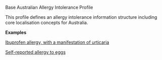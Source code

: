 Base Australian Allergy Intolerance Profile

This profile defines an allergy intolerance information structure including core localisation concepts for Australia.

**Examples**

[Ibuprofen allergy, with a manifestation of urticaria](AllergyIntolerance-allergyintolerance-example0.html)

[Self-reported allergy to eggs](AllergyIntolerance-allergyintolerance-example1.html)
